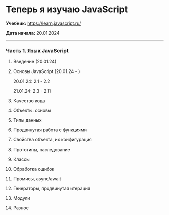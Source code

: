# Теперь я изучаю JavaScript

**Учебник:** https://learn.javascript.ru/

**Дата начала:** 20.01.2024

-------------
### Часть 1. Язык JavaScript

1. Введение (20.01.24)
2. Основы JavaScript (20.01.24 - )

   20.01.24: 2.1 - 2.2

   21.01.24: 2.3 - 2.11

4. Качество кода
5. Объекты: основы
6. Типы данных
7. Продвинутая работа с функциями
8. Свойства объекта, их конфигурация
9. Прототипы, наследование
10. Классы
11. Обработка ошибок
12. Промисы, async/await
13. Генераторы, продвинутая итерация
14. Модули
15. Разное
